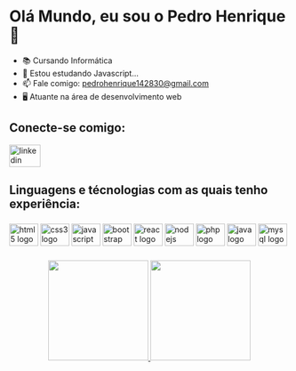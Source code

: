 <h1 align="left">Olá Mundo, eu sou o Pedro Henrique 👋</h1>

- 📚 Cursando Informática
- 🚀 Estou estudando Javascript...
- 📫 Fale comigo: pedrohenrique142830@gmail.com
- 🖥️ Atuante na área de desenvolvimento web

<h2 align="left">Conecte-se comigo:</h2>

<div align="left"> 
  <a href="https://www.linkedin.com/in/pedro-henrique-dev-js/"><img src="https://cdn.jsdelivr.net/gh/devicons/devicon/icons/linkedin/linkedin-original.svg" width="56" height="40" alt="linkedin logo" />
</a>
</div>

<h2 align="left">Linguagens e técnologias com as quais tenho experiência:</23>

###
<div align="left">
  <img src="https://cdn.jsdelivr.net/gh/devicons/devicon/icons/html5/html5-original.svg" height="40" width="52" alt="html5 logo"/>
  <img src="https://cdn.jsdelivr.net/gh/devicons/devicon/icons/css3/css3-original.svg" height="40" width="52" alt="css3 logo"/>
  <img src="https://cdn.jsdelivr.net/gh/devicons/devicon/icons/javascript/javascript-original.svg" height="40" width="52" alt="javascript logo"/>
  <img src="https://cdn.jsdelivr.net/gh/devicons/devicon/icons/bootstrap/bootstrap-original.svg" height="40" width="52" alt="bootstrap logo"/>
  <img src="https://cdn.jsdelivr.net/gh/devicons/devicon/icons/react/react-original.svg" height="40" width="52" alt="react logo"/>
  <img src="https://cdn.jsdelivr.net/gh/devicons/devicon/icons/nodejs/nodejs-original.svg" height="40" width="52" alt="nodejs logo" />
  <img src="https://cdn.jsdelivr.net/gh/devicons/devicon/icons/php/php-original.svg" height="40" width="52" alt="php logo"  />
  <img src="https://cdn.jsdelivr.net/gh/devicons/devicon/icons/java/java-original.svg" height="40" width="52" alt="java logo" />
  <img src="https://cdn.jsdelivr.net/gh/devicons/devicon/icons/mysql/mysql-original-wordmark.svg" height="40" width="52" alt="mysql logo"  />
</div>

###

<div align="center">
  <a href="https://github.com/pedrohenrique30">
  <img height="180em" src="https://github-readme-stats.vercel.app/api?username=pedrohenrique30&show_icons=true&theme=react&include_all_commits=true&count_private=false"/>
  <img height="180em" src="https://github-readme-stats.vercel.app/api/top-langs/?username=pedrohenrique30&layout=compact&langs_count=7&theme=react"/>
</div>

